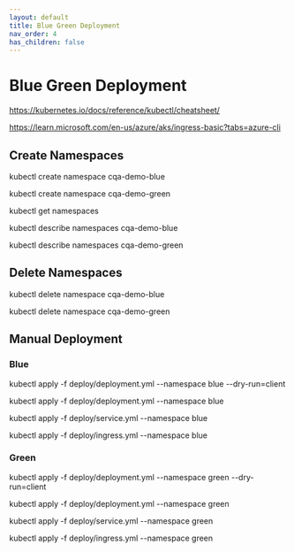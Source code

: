 ```yaml
---
layout: default
title: Blue Green Deployment
nav_order: 4
has_children: false
---
```


# Blue Green Deployment

https://kubernetes.io/docs/reference/kubectl/cheatsheet/

https://learn.microsoft.com/en-us/azure/aks/ingress-basic?tabs=azure-cli

## Create Namespaces

kubectl create namespace cqa-demo-blue

kubectl create namespace cqa-demo-green

kubectl get namespaces

kubectl describe namespaces cqa-demo-blue

kubectl describe namespaces cqa-demo-green

## Delete Namespaces

kubectl delete namespace cqa-demo-blue

kubectl delete namespace cqa-demo-green



## Manual Deployment

### Blue

kubectl apply -f deploy/deployment.yml --namespace blue --dry-run=client

kubectl apply -f deploy/deployment.yml --namespace blue

kubectl apply -f deploy/service.yml --namespace blue

kubectl apply -f deploy/ingress.yml --namespace blue

### Green

kubectl apply -f deploy/deployment.yml --namespace green --dry-run=client

kubectl apply -f deploy/deployment.yml --namespace green

kubectl apply -f deploy/service.yml --namespace green

kubectl apply -f deploy/ingress.yml --namespace green

